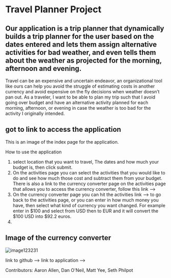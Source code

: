 # Travel Planner Project

## Our application is a trip planner that dynamically builds a trip planner for the user based on the dates entered and lets them assign alternative activities for bad weather, and even tells them about the weather as projected for the morning, afternoon and evening.
Travel can be an expensive and uncertain endeavor, an organizational tool like ours can help you avoid the struggle of estimating costs in another currency and avoid expensive on the fly decisions when weather doesn’t pan out. 
As a traveler, I want to be able to plan my trip such that I avoid going over budget and have an alternative activity planned for each morning, afternoon, or evening in case the weather is too bad for the activity I originally intended.

## got to link to access the application

This is an image of the index page for the application.


How to use the application
1. select location that you want to travel, The dates and how much your budget is, then click submit.
2. On the activities page you can select the activities that you would like to do and see how much those cost and subtract them from your budget. There is also a link to the currency converter page on the activities page that allows you to access the currency converter, follow this link -->
3. On the currency converter page you can hit the activities link -->    to go back to the activities page, or you can enter in how much money you have, then select what kind of currency you want changed. For example enter in $100 and select from USD then to EUR and it will convert the $100 USD into $92.2 euros.
4.




## Image of the currency converter

![image123231](https://github.com/Matt-Yee/Travel-Planner-Project/assets/152727454/966b5e0c-25ff-43e8-ad1f-d6aa30aaac7c)



link to github -->
link to application -->


Contributors:
Aaron Allen,
Dan O'Neil,
Matt Yee,
Seth Philpot


